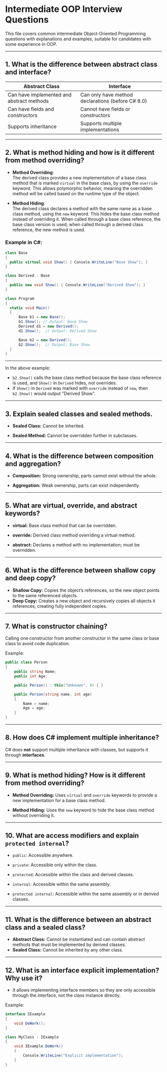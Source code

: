 # Intermediate OOP Interview Questions

This file covers common intermediate Object-Oriented Programming questions with explanations and examples, suitable for candidates with some experience in OOP.

---

## 1. What is the difference between **abstract class** and **interface**?

| Abstract Class                      | Interface                             |
|-----------------------------------|-------------------------------------|
| Can have implemented and abstract methods | Can only have method declarations (before C# 8.0) |
| Can have fields and constructors  | Cannot have fields or constructors  |
| Supports inheritance              | Supports multiple implementations   |

---

## 2. What is **method hiding** and how is it different from **method overriding**?

- **Method Overriding**:  
  The derived class provides a new implementation of a base class method that is marked `virtual` in the base class, by using the `override` keyword. This allows polymorphic behavior, meaning the overridden method will be called based on the runtime type of the object.

- **Method Hiding**:  
  The derived class declares a method with the same name as a base class method, using the `new` keyword. This hides the base class method instead of overriding it. When called through a base class reference, the base class version is used; when called through a derived class reference, the new method is used.

### Example in C#:

```csharp
class Base
{
  public virtual void Show() { Console.WriteLine("Base Show"); }
}

class Derived : Base
{
  public new void Show() { Console.WriteLine("Derived Show"); }
}

class Program
{
  static void Main()
  {
      Base b1 = new Base();
      b1.Show(); // Output: Base Show
      Derived d1 = new Derived();
      d1.Show();  // Output: Derived Show

      Base b2 = new Derived();
      b2.Show();  // Output: Base Show
  }
}
```
---
In the above example:

- `b2.Show()` calls the base class method because the base class reference is used, and `Show()` in `Derived` hides, not overrides.
- If `Show()` in `Derived` was marked with `override` instead of `new`, then `b2.Show()` would output "Derived Show".

---
## 3. Explain sealed classes and sealed methods.

- **Sealed Class:** Cannot be inherited.

- **Sealed Method:** Cannot be overridden further in subclasses.

---

## 4. What is the difference between composition and aggregation?

- **Composition:** Strong ownership, parts cannot exist without the whole.

- **Aggregation:** Weak ownership, parts can exist independently.

---

## 5. What are virtual, override, and abstract keywords?

- **virtual:** Base class method that can be overridden.

- **override:** Derived class method overriding a virtual method.

- **abstract:** Declares a method with no implementation; must be overridden.
---
## 6. What is the difference between shallow copy and deep copy?

- **Shallow Copy:** Copies the object’s references, so the new object points to the same referenced objects.
- **Deep Copy:** Creates a new object and recursively copies all objects it references, creating fully independent copies.

---

## 7. What is constructor chaining?

Calling one constructor from another constructor in the same class or base class to avoid code duplication.

Example:

```csharp
public class Person
{
    public string Name;
    public int Age;

    public Person() : this("Unknown", 0) { }

    public Person(string name, int age)
    {
        Name = name;
        Age = age;
    }
}
```
---
## 8. How does C# implement multiple inheritance?

C# does **not** support multiple inheritance with classes, but supports it through **interfaces**.

---

## 9. What is method hiding? How is it different from method overriding?

- **Method Overriding:** Uses `virtual` and `override` keywords to provide a new implementation for a base class method.

- **Method Hiding:** Uses the `new` keyword to hide the base class method without overriding it.

---

## 10. What are access modifiers and explain `protected internal`?

- `public`: Accessible anywhere.

- `private`: Accessible only within the class.

- `protected`: Accessible within the class and derived classes.

- `internal`: Accessible within the same assembly.

- `protected internal`: Accessible within the same assembly or in derived classes.
---
## 11. What is the difference between an abstract class and a sealed class?

- **Abstract Class:** Cannot be instantiated and can contain abstract methods that must be implemented by derived classes.
- **Sealed Class:** Cannot be inherited by any other class.

---

## 12. What is an interface explicit implementation? Why use it?

- It allows implementing interface members so they are only accessible through the interface, not the class instance directly.

Example:

```csharp
interface IExample
{
    void DoWork();
}

class MyClass : IExample
{
    void IExample.DoWork()
    {
        Console.WriteLine("Explicit implementation");
    }
}
```
